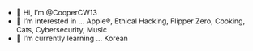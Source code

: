 - 👋 Hi, I’m @CooperCW13
- 👀 I’m interested in ... Apple®, Ethical Hacking, Flipper Zero, Cooking, Cats, Cybersecurity, Music
- 🌱 I’m currently learning ... Korean

<!---
CooperCW13/CooperCW13 is a ✨ special ✨ repository because its `README.md` (this file) appears on your GitHub profile.
You can click the Preview link to take a look at your changes.
--->
